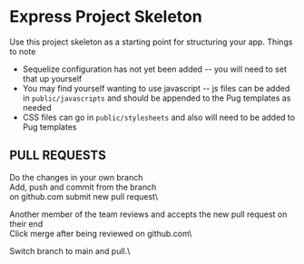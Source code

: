 # Express Project Skeleton

Use this project skeleton as a starting point for structuring your app. Things to note
* Sequelize configuration has not yet been added -- you will need to set that up yourself
* You may find yourself wanting to use javascript -- js files can be added in `public/javascripts` and should be appended to the Pug templates as needed
* CSS files can go in `public/stylesheets` and also will need to be added to Pug templates


## PULL REQUESTS

Do the changes in your own branch\
Add, push and commit from the branch\
on github.com submit new pull request\

Another member of the team reviews and accepts the new pull request on their end\
Click merge after being reviewed on github.com\

Switch branch to main and pull.\

